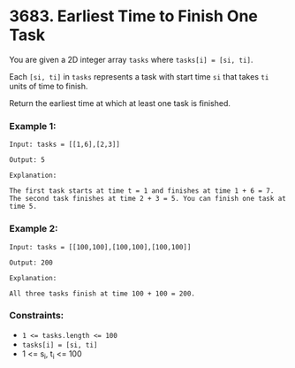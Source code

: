 # 3683. Earliest Time to Finish One Task

You are given a 2D integer array `tasks` where `tasks[i] = [si, ti]`.

Each `[si, ti]` in `tasks` represents a task with start time `si` that takes `ti` units of time to finish.

Return the earliest time at which at least one task is finished.

### Example 1:

```text
Input: tasks = [[1,6],[2,3]]

Output: 5

Explanation:

The first task starts at time t = 1 and finishes at time 1 + 6 = 7. The second task finishes at time 2 + 3 = 5. You can finish one task at time 5.
```

### Example 2:

```text
Input: tasks = [[100,100],[100,100],[100,100]]

Output: 200

Explanation:

All three tasks finish at time 100 + 100 = 200.
```

### Constraints:

- `1 <= tasks.length <= 100`
- `tasks[i] = [si, ti]`
- 1 <= s<sub>i</sub>, t<sub>i</sub> <= 100
